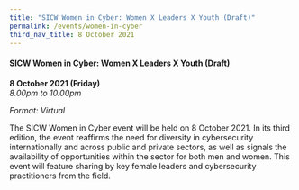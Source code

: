 ```yaml
---
title: "SICW Women in Cyber: Women X Leaders X Youth (Draft)"
permalink: /events/women-in-cyber
third_nav_title: 8 October 2021
---
```


#### **SICW Women in Cyber: Women X Leaders X Youth (Draft)**

**8 October 2021 (Friday)**  
*8.00pm to 10.00pm*

*Format: Virtual*

The SICW Women in Cyber event will be held on 8 October 2021. In its third edition, the event reaffirms the need for diversity in cybersecurity internationally and across public and private sectors, as well as signals the availability of opportunities within the sector for both men and women. This event will feature sharing by key female leaders and cybersecurity practitioners from the field.